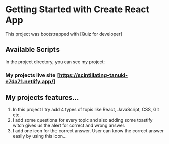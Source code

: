 # Getting Started with Create React App

This project was bootstrapped with [Quiz for developer]

## Available Scripts

In the project directory, you can see my project:

### My projects live site [https://scintillating-tanuki-e7da71.netlify.app/]

## My projects features...

 1. In this project I try add 4 types of topis like React, JavaScript, CSS, Git etc.
 2. I add some questions for every topic and also adding some toastify witch gives us the alert for correct and wrong answer.
 3. I add one icon for the correct answer. User can know the correct answer easily by using this icon...  